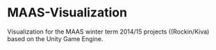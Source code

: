 MAAS-Visualization
==================

Visualization for the MAAS winter term 2014/15 projects ((Rockin/Kiva) based on the Unity Game Engine.
